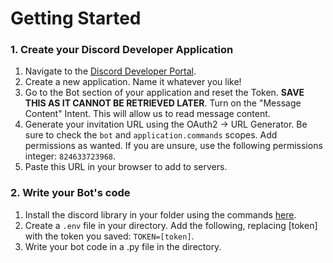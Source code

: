 # Getting Started
### 1. Create your Discord Developer Application
1. Navigate to the [Discord Developer Portal](https://discord.com/developers/).
2. Create a new application. Name it whatever you like!
3. Go to the Bot section of your application and reset the Token. **SAVE THIS AS IT CANNOT BE RETRIEVED LATER**. Turn on the "Message Content" Intent. This will allow us to read message content.
4. Generate your invitation URL using the OAuth2 -> URL Generator. Be sure to check the `bot` and `application.commands` scopes. Add permissions as wanted. If you are unsure, use the following permissions integer: `824633723968`.
5. Paste this URL in your browser to add to servers.

### 2. Write your Bot's code
1. Install the discord library in your folder using the commands [here](https://discordpy.readthedocs.io/en/stable/intro.html).
2. Create a `.env` file in your directory. Add the following, replacing [token] with the token you saved: `TOKEN=[token]`.
3. Write your bot code in a .py file in the directory.